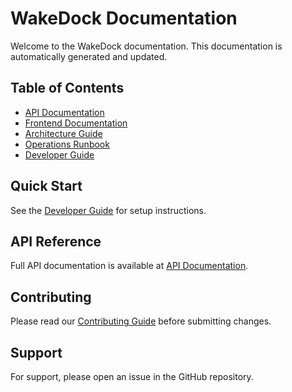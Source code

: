 # WakeDock Documentation

Welcome to the WakeDock documentation. This documentation is automatically generated and updated.

## Table of Contents

- [API Documentation](api/)
- [Frontend Documentation](frontend/)
- [Architecture Guide](architecture/)
- [Operations Runbook](operations/)
- [Developer Guide](developer/)

## Quick Start

See the [Developer Guide](developer/) for setup instructions.

## API Reference

Full API documentation is available at [API Documentation](api/).

## Contributing

Please read our [Contributing Guide](contributing/) before submitting changes.

## Support

For support, please open an issue in the GitHub repository.
